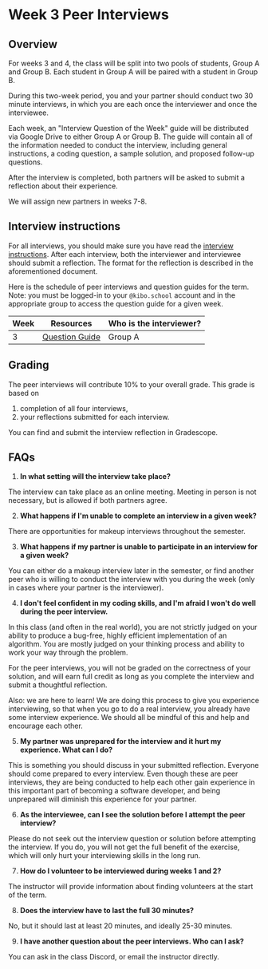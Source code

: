 <!--meta exposure: repeat -->
<!--meta assessmentFormat: interview,shortAnswer  -->
<!--meta submissionVia: GradeScope -->
<!--meta instructionType: specific -->
<!--meta submissionFormatFlexibility: no -->
<!--meta submissionTopicFlexibility: no -->
<!--meta rubricAvailable: yes -->
<!--meta rubricShared: yes -->
<!--meta groupWork: yes -->
<!--meta automatedGrading: 0 -->
<!--meta studentInstructionsLink: course-data-structures-and-algorithms/src/lessons/week-03/interviews-3.md -->
<!--meta topics: interviewPrep,basicProgramming,complexityAnalysis -->

# Week 3 Peer Interviews

## Overview

For weeks 3 and 4, the class will be split into two pools of students, Group A and Group B. Each student in Group A will
be paired with a student in Group B.

During this two-week period, you and your partner should conduct two 30 minute interviews, in which you are each once
the interviewer and once the interviewee.

Each week, an "Interview Question of the Week" guide will be distributed via Google Drive to either Group A or Group B.
The guide will contain all of the information needed to conduct the interview, including general instructions, a coding
question, a sample solution, and proposed follow-up questions.

After the interview is completed, both partners will be asked to submit a reflection about their experience.

We will assign new partners in weeks 7-8.

## Interview instructions

For all interviews, you should make sure you have read the [interview
instructions](https://docs.google.com/document/d/1WVr0HgCoI_0uhFR9U0MkY7lXQxfRQptx5fHWK-wWSLU/edit#). After each
interview, both the interviewer and interviewee should submit a reflection. The format for the reflection is described
in the aforementioned document.

Here is the schedule of peer interviews and question guides for the term. Note: you must be logged-in to your
`@kibo.school` account and in the appropriate group to access the question guide for a given week.

| Week | Resources | Who is the interviewer? |
|------|-------|---------------------|
| 3    | [Question Guide](https://docs.google.com/document/d/1qLCHXUAQ0h3dOTyDtfuRn03tSfZfKzhMfUUV14h_Gho/edit?usp=sharing) | Group A  |

## Grading

The peer interviews will contribute 10% to your overall grade. This grade is based on

1) completion of all four interviews,
2) your reflections submitted for each interview.

You can find and submit the interview reflection in Gradescope.

## FAQs

1. **In what setting will the interview take place?**

The interview can take place as an online meeting. Meeting in person is not necessary, but is allowed if both partners
agree.

2. **What happens if I'm unable to complete an interview in a given week?**

There are opportunities for makeup interviews throughout the semester.

3. **What happens if my partner is unable to participate in an interview for a given week?**

You can either do a makeup interview later in the semester, or find another peer who is willing to conduct the interview
with you during the week (only in cases where your partner is the interviewer).

4. **I don't feel confident in my coding skills, and I'm afraid I won't do well during the peer interview.**

In this class (and often in the real world), you are not strictly judged on your ability to produce a bug-free, highly
efficient implementation of an algorithm. You are mostly judged on your thinking process and ability to work your way
through the problem.

For the peer interviews, you will not be graded on the correctness of your solution, and will earn full credit as long
as you complete the interview and submit a thoughtful reflection.

Also: we are here to learn! We are doing this process to give you experience interviewing, so that when you go to do a
real interview, you already have some interview experience. We should all be mindful of this and help and encourage each
other.

5. **My partner was unprepared for the interview and it hurt my experience. What can I do?**

This is something you should discuss in your submitted reflection. Everyone should come prepared to every interview.
Even though these are peer interviews, they are being conducted to help each other gain experience in this important
part of becoming a software developer, and being unprepared will diminish this experience for your partner.

6. **As the interviewee, can I see the solution before I attempt the peer interview?**

Please do not seek out the interview question or solution before attempting the interview. If you do, you will not get
the full benefit of the exercise, which will only hurt your interviewing skills in the long run.

7. **How do I volunteer to be interviewed during weeks 1 and 2?**

The instructor will provide information about finding volunteers at the start of the term.

8. **Does the interview have to last the full 30 minutes?**

No, but it should last at least 20 minutes, and ideally 25-30 minutes.

9. **I have another question about the peer interviews. Who can I ask?**

You can ask in the class Discord, or email the instructor directly.

